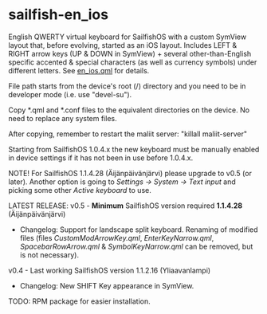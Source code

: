 sailfish-en_ios
===============

English QWERTY virtual keyboard for SailfishOS with a custom SymView layout that, before evolving, started as an iOS layout. Includes LEFT &amp; RIGHT arrow keys (UP &amp; DOWN in SymView) + several other-than-English specific accented &amp; special characters (as well as currency symbols) under different letters. See <a href="https://github.com/tmikkonen/sailfish_en-ios/blob/master/usr/share/maliit/plugins/com/jolla/layouts/en_ios.qml">en_ios.qml</a> for details.

File path starts from the device's root (/) directory and you need to be in developer mode (i.e. use "devel-su"). 

Copy *.qml and *.conf files to the equivalent directories on the device.
No need to replace any system files.

After copying, remember to restart the maliit server:
"killall maliit-server"

Starting from SailfishOS 1.0.4.x the new keyboard must be manually enabled in device settings if it has not been in use before 1.0.4.x.

NOTE! For SailfishOS 1.1.4.28 (Äijänpäivänjärvi) please upgrade to v0.5 (or later). Another option is going to <em>Settings -> System -> Text input</em> and picking some other <em>Active keyboard</em> to use.

LATEST RELEASE: v0.5 - <strong>Minimum</strong> SailfishOS version required <strong>1.1.4.28</strong> (Äijänpäivänjärvi)
* Changelog: Support for landscape split keyboard. Renaming of modified files (files <em>CustomModArrowKey.qml</em>, <em>EnterKeyNarrow.qml</em>, <em>SpacebarRowArrow.qml</em> & <em>SymbolKeyNarrow.qml</em> can be removed, but is not necessary).

v0.4 - Last working SailfishOS version 1.1.2.16 (Yliaavanlampi)
* Changelog: New SHIFT Key appearance in SymView.

TODO: RPM package for easier installation.
